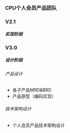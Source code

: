 ### CPU个人会员产品团队
### V2.1 
##### 实现阶段
### V3.0
##### 设计阶段

###### 产品设计

* 各子产品MRD&BRD
* 产品原型（编码实现）

###### 技术架构设计

* 个人会员产品技术架构设计
